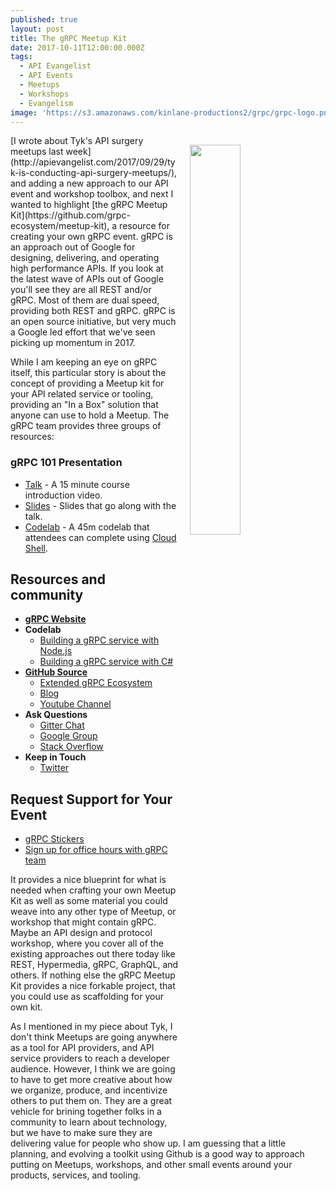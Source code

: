 ```yaml
---
published: true
layout: post
title: The gRPC Meetup Kit
date: 2017-10-11T12:00:00.000Z
tags:
  - API Evangelist
  - API Events
  - Meetups
  - Workshops
  - Evangelism
image: 'https://s3.amazonaws.com/kinlane-productions2/grpc/grpc-logo.png'
---
```

<p><img src="https://s3.amazonaws.com/kinlane-productions2/grpc/grpc-logo.png" align="right" width="40%" style="padding: 15px;" /></p>[I wrote about Tyk's API surgery meetups last week](http://apievangelist.com/2017/09/29/tyk-is-conducting-api-surgery-meetups/), and adding a new approach to our API event and workshop toolbox, and next I wanted to highlight [the gRPC Meetup Kit](https://github.com/grpc-ecosystem/meetup-kit), a resource for creating your own gRPC event. gRPC is an approach out of Google for designing, delivering, and operating high performance APIs. If you look at the latest wave of APIs out of Google you'll see they are all REST and/or gRPC. Most of them are dual speed, providing both REST and gRPC. gRPC is an open source initiative, but very much a Google led effort that we've seen picking up momentum in 2017.

While I am keeping an eye on gRPC itself, this particular story is about the concept of providing a Meetup kit for your API related service or tooling, providing an "In a Box" solution that anyone can use to hold a Meetup. The gRPC team provides three groups of resources:

### gRPC 101 Presentation
- [Talk](https://www.youtube.com/watch?v=UVsIfSfS6I4) - A 15 minute course introduction video.
- [Slides](https://docs.google.com/presentation/d/1dgI09a-_4dwBMLyqfwchvS6iXtbcISQPLAXL6gSYOcc/edit?usp=sharing) - Slides that go along with the talk.
- [Codelab](https://codelabs.developers.google.com/codelabs/cloud-grpc/index.html) - A 45m codelab that attendees can complete using [Cloud Shell](https://cloud.google.com/shell/).

## Resources and community
- [**gRPC Website**](http://www.grpc.io/)
- **Codelab**
	- [Building a gRPC service with Node.js](https://codelabs.developers.google.com/codelabs/cloud-grpc/index.html)
    - [Building a gRPC service with C#](https://codelabs.developers.google.com/codelabs/cloud-grpc-csharp/index.html)
- [**GitHub Source**](https://github.com/grpc)
	- [Extended gRPC Ecosystem](https://github.com/grpc-ecosystem)
    - [Blog](http://www.grpc.io/blog/)
    - [Youtube Channel](https://www.youtube.com/channel/UCrnk1HWelWnYtF78YZX80fg)    
- **Ask Questions**
	- [Gitter Chat](https://gitter.im/grpc/grpc)
    - [Google Group](https://groups.google.com/forum/#!forum/grpc-io)
    - [Stack Overflow](http://stackoverflow.com/tags/grpc/)
- **Keep in Touch**
	- [Twitter](https://twitter.com/grpcio)

## Request Support for Your Event
- [gRPC Stickers](https://goo.gl/forms/C3TCtFdobz4ippty2)
- [Sign up for office hours with gRPC team](https://goo.gl/forms/pvxNwWExr5ApbNst2)

It provides a nice blueprint for what is needed when crafting your own Meetup Kit as well as some material you could weave into any other type of Meetup, or workshop that might contain gRPC. Maybe an API design and protocol workshop, where you cover all of the existing approaches out there today like REST, Hypermedia, gRPC, GraphQL, and others. If nothing else the gRPC Meetup Kit provides a nice forkable project, that you could use as scaffolding for your own kit.

As I mentioned in my piece about Tyk, I don't think Meetups are going anywhere as a tool for API providers, and API service providers to reach a developer audience. However, I think we are going to have to get more creative about how we organize, produce, and incentivize others to put them on. They are a great vehicle for brining together folks in a community to learn about technology, but we have to make sure they are delivering value for people who show up. I am guessing that a little planning, and evolving a toolkit using Github is a good way to approach putting on Meetups, workshops, and other small events around your products, services, and tooling.
